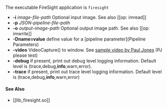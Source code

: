 The executable FireSight application is `firesight`

* **-i** _image-file-path_ Optional input image. See also [[op: imread]]
* **-p** _JSON-pipeline-file-path_
* **-o** _output-image-path_ Optional output image path. See also [[op: imwrite]]
* **-Dname=value** define value for a [pipeline parameter](Pipeline Parameters)
* **-video** VideoCapture() to window. See [sample video by Paul Jones](https://www.youtube.com/watch?v=Hzi3dY2WU0k) (PJ please test)
* **-debug** if present, print out debug level logging information. Default level is (trace,debug,**info**,warn,error).
* **-trace** if present, print out trace level logging information. Default level is (trace,debug,**info**,warn,error)

#### See Also
* [[lib_firesight.so]]